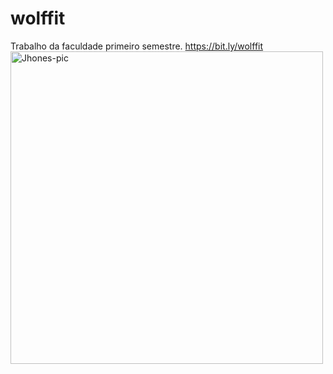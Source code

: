 # wolffit
Trabalho da faculdade primeiro semestre.
https://bit.ly/wolffit
<img alt="Jhones-pic" height="500" title="Full HD" src="https://live.staticflickr.com/65535/52018036192_5d9be7715d_h.jpg">
